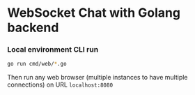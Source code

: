 # WebSocket Chat with Golang backend

### Local environment CLI run
```bash
go run cmd/web/*.go
```

Then run any web browser (multiple instances to have multiple connections) on URL `localhost:8080`
